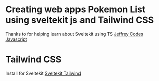 # Creating web apps Pokemon List using sveltekit js and Tailwind CSS

Thanks to for helping learn about Sveltekit using TS [Jeffrey Codes Javascript](https://www.youtube.com/@jeffrey_codes)

# Tailwind CSS

Install for Sveltekit [Sveltekit Tailwind](https://tailwindcss.com/docs/guides/sveltekit)
